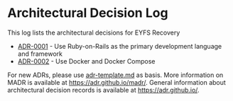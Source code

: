 # Architectural Decision Log

This log lists the architectural decisions for EYFS Recovery

<!-- adrlog -- Regenerate the content by using "adr-log -i". You can install it via "npm install -g adr-log" -->

* [ADR-0001](0001-use-ruby-on-rails.md) - Use Ruby-on-Rails as the primary development language and framework
* [ADR-0002](0002-use-docker.md) - Use Docker and Docker Compose

<!-- adrlogstop -->

For new ADRs, please use [adr-template.md](adr-template.md) as basis.
More information on MADR is available at <https://adr.github.io/madr/>.
General information about architectural decision records is available at <https://adr.github.io/>.

<!-- markdownlint-disable-file MD013 -->
